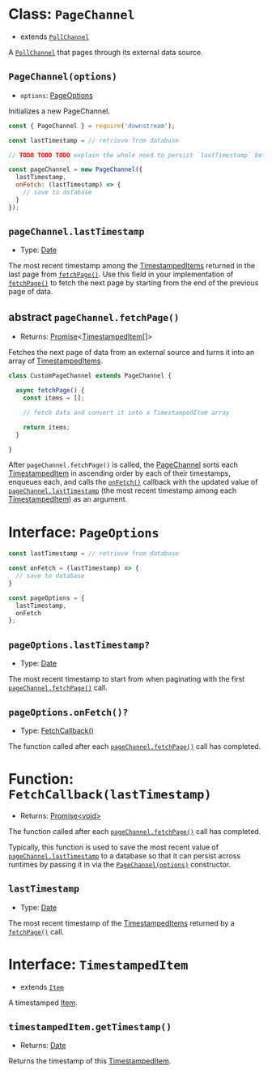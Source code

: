 # Class: `PageChannel`

- extends [`PollChannel`](./poll.md)

A [`PollChannel`](./channel.md) that pages through its external data source.

## `PageChannel(options)`

- `options`: [PageOptions](#Interface-PageOptions)

Initializes a new PageChannel.

```javascript
const { PageChannel } = require('downstream');

const lastTimestamp = // retrieve from database

// TODO TODO TODO explain the whole need to persist `lastTimestamp` better

const pageChannel = new PageChannel({
  lastTimestamp,
  onFetch: (lastTimestamp) => {
    // save to database
  }
});
```

## `pageChannel.lastTimestamp`

- Type: [Date](https://developer.mozilla.org/en-US/docs/Web/JavaScript/Reference/Global_Objects/Date)

The most recent timestamp among the [TimestampedItems](#Interface-TimestampedItem) returned in the last page from [`fetchPage()`](#abstract-pageChannel.fetchPage()). Use this field in your implementation of [`fetchPage()`](#abstract-pageChannel.fetchPage()) to fetch the next page by starting from the end of the previous page of data.

## abstract `pageChannel.fetchPage()`
- Returns: [Promise](https://developer.mozilla.org/en-US/docs/Web/JavaScript/Reference/Global_Objects/Promise)\<[TimestampedItem](#Interface-TimestampedItem)[]\>

Fetches the next page of data from an external source and turns it into an array of [TimestampedItems](#Interface-TimestampedItem).

```javascript
class CustomPageChannel extends PageChannel {

  async fetchPage() {
    const items = [];

    // fetch data and convert it into a TimestampedItem array

    return items;
  }

}
```

After `pageChannel.fetchPage()` is called, the [PageChannel](#Class-PageChannel) sorts each [TimestampedItem](#Interface-TimestampedItem) in ascending order by each of their timestamps, enqueues each, and calls the [`onFetch()`](#pageOptions.onFetch()?) callback with the updated value of [`pageChannel.lastTimestamp`](#pageChannel.lastTimestamp) (the most recent timestamp among each [TimestampedItem](#Interface-TimestampedItem)) as an argument.

# Interface: `PageOptions`

```javascript
const lastTimestamp = // retrieve from database

const onFetch = (lastTimestamp) => {
  // save to database
}

const pageOptions = {
  lastTimestamp,
  onFetch
};
```

## `pageOptions.lastTimestamp?`
- Type: [Date](https://developer.mozilla.org/en-US/docs/Web/JavaScript/Reference/Global_Objects/Date)

The most recent timestamp to start from when paginating with the first [`pageChannel.fetchPage()`](#abstract-pageChannel.fetchPage()) call.

## `pageOptions.onFetch()?`
- Type: [FetchCallback()](#Function-FetchCallback(lastTimestamp))

The function called after each [`pageChannel.fetchPage()`](#abstract-pageChannel.fetchPage()) call has completed.


# Function: `FetchCallback(lastTimestamp)`
- Returns: [Promise\<void\>](https://developer.mozilla.org/en-US/docs/Web/JavaScript/Reference/Global_Objects/Promise)

The function called after each [`pageChannel.fetchPage()`](#abstract-pageChannel.fetchPage()) call has completed.

Typically, this function is used to save the most recent value of [`pageChannel.lastTimestamp`](#pageChannel.lastTimestamp) to a database so that it can persist across runtimes by passing it in via the [`PageChannel(options)`](#PageChannel(options)) constructor.

## `lastTimestamp`
- Type: [Date](https://developer.mozilla.org/en-US/docs/Web/JavaScript/Reference/Global_Objects/Date)

The most recent timestamp of the [TimestampedItems](#Interface-TimestampedItem) returned by a [`fetchPage()`](#abstract-pageChannel.fetchPage()) call.

# Interface: `TimestampedItem`
- extends [`Item`](../item.md)

A timestamped [Item](../item.md).

## `timestampedItem.getTimestamp()`
- Returns: [Date](https://developer.mozilla.org/en-US/docs/Web/JavaScript/Reference/Global_Objects/Date)

Returns the timestamp of this [TimestampedItem](#Interface-TimestampedItem).

